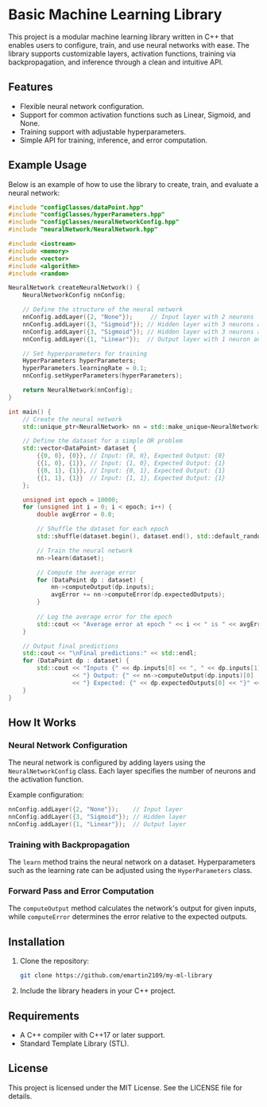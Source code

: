
# Basic Machine Learning Library

This project is a modular machine learning library written in C++ that enables users to configure, train, and use neural networks with ease. The library supports customizable layers, activation functions, training via backpropagation, and inference through a clean and intuitive API.

## Features

- Flexible neural network configuration.
- Support for common activation functions such as Linear, Sigmoid, and None.
- Training support with adjustable hyperparameters.
- Simple API for training, inference, and error computation.

## Example Usage

Below is an example of how to use the library to create, train, and evaluate a neural network:

```cpp
#include "configClasses/dataPoint.hpp"
#include "configClasses/hyperParameters.hpp"
#include "configClasses/neuralNetworkConfig.hpp"
#include "neuralNetwork/NeuralNetwork.hpp"

#include <iostream>
#include <memory>
#include <vector>
#include <algorithm>
#include <random>

NeuralNetwork createNeuralNetwork() {
    NeuralNetworkConfig nnConfig;

    // Define the structure of the neural network
    nnConfig.addLayer({2, "None"});     // Input layer with 2 neurons
    nnConfig.addLayer({3, "Sigmoid"}); // Hidden layer with 3 neurons and Sigmoid activation
    nnConfig.addLayer({3, "Sigmoid"}); // Hidden layer with 3 neurons and Sigmoid activation
    nnConfig.addLayer({1, "Linear"});  // Output layer with 1 neuron and Linear activation

    // Set hyperparameters for training
    HyperParameters hyperParameters;
    hyperParameters.learningRate = 0.1;
    nnConfig.setHyperParameters(hyperParameters);

    return NeuralNetwork(nnConfig);
}

int main() {
    // Create the neural network
    std::unique_ptr<NeuralNetwork> nn = std::make_unique<NeuralNetwork>(createNeuralNetwork());

    // Define the dataset for a simple OR problem
    std::vector<DataPoint> dataset {
        {{0, 0}, {0}}, // Input: {0, 0}, Expected Output: {0}
        {{1, 0}, {1}}, // Input: {1, 0}, Expected Output: {1}
        {{0, 1}, {1}}, // Input: {0, 1}, Expected Output: {1}
        {{1, 1}, {1}}  // Input: {1, 1}, Expected Output: {1}
    };

    unsigned int epoch = 10000;
    for (unsigned int i = 0; i < epoch; i++) {
        double avgError = 0.0;

        // Shuffle the dataset for each epoch
        std::shuffle(dataset.begin(), dataset.end(), std::default_random_engine{});

        // Train the neural network
        nn->learn(dataset);

        // Compute the average error
        for (DataPoint dp : dataset) {
            nn->computeOutput(dp.inputs);
            avgError += nn->computeError(dp.expectedOutputs);
        }
        
        // Log the average error for the epoch
        std::cout << "Average error at epoch " << i << " is " << avgError / dataset.size() << std::endl;
    }

    // Output final predictions
    std::cout << "\nFinal predictions:" << std::endl;
    for (DataPoint dp : dataset) {
        std::cout << "Inputs {" << dp.inputs[0] << ", " << dp.inputs[1] 
                  << "} Output: {" << nn->computeOutput(dp.inputs)[0] 
                  << "} Expected: {" << dp.expectedOutputs[0] << "}" << std::endl;
    }
}
```

## How It Works

### Neural Network Configuration

The neural network is configured by adding layers using the `NeuralNetworkConfig` class. Each layer specifies the number of neurons and the activation function.

Example configuration:

```cpp
nnConfig.addLayer({2, "None"});    // Input layer
nnConfig.addLayer({3, "Sigmoid"}); // Hidden layer
nnConfig.addLayer({1, "Linear"});  // Output layer
```

### Training with Backpropagation

The `learn` method trains the neural network on a dataset. Hyperparameters such as the learning rate can be adjusted using the `HyperParameters` class.

### Forward Pass and Error Computation

The `computeOutput` method calculates the network's output for given inputs, while `computeError` determines the error relative to the expected outputs.

## Installation

1. Clone the repository:

   ```bash
   git clone https://github.com/emartin2109/my-ml-library
   ```

2. Include the library headers in your C++ project.

## Requirements

- A C++ compiler with C++17 or later support.
- Standard Template Library (STL).

## License

This project is licensed under the MIT License. See the LICENSE file for details.
